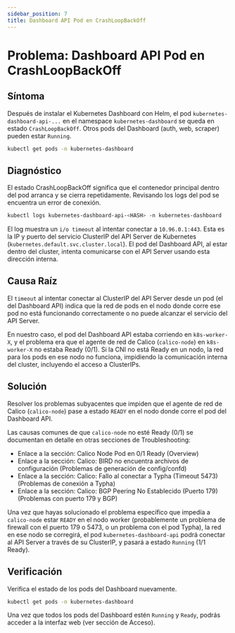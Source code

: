 ```yaml
---
sidebar_position: 7
title: Dashboard API Pod en CrashLoopBackOff
---
```


# Problema: Dashboard API Pod en CrashLoopBackOff

## Síntoma

Después de instalar el Kubernetes Dashboard con Helm, el pod `kubernetes-dashboard-api-...` en el namespace `kubernetes-dashboard` se queda en estado `CrashLoopBackOff`. Otros pods del Dashboard (auth, web, scraper) pueden estar `Running`.

```bash
kubectl get pods -n kubernetes-dashboard
```
## Diagnóstico
El estado CrashLoopBackOff significa que el contenedor principal dentro del pod arranca y se cierra repetidamente. Revisando los logs del pod se encuentra un error de conexión.
```bash
kubectl logs kubernetes-dashboard-api-<HASH> -n kubernetes-dashboard
```
El log muestra un `i/o timeout` al intentar conectar a `10.96.0.1:443`. Esta es la IP y puerto del servicio ClusterIP del API Server de Kubernetes (`kubernetes.default.svc.cluster.local`). El pod del Dashboard API, al estar dentro del cluster, intenta comunicarse con el API Server usando esta dirección interna.

## Causa Raíz
El `timeout` al intentar conectar al ClusterIP del API Server desde un pod (el del Dashboard API) indica que la red de pods en el nodo donde corre ese pod no está funcionando correctamente o no puede alcanzar el servicio del API Server.

En nuestro caso, el pod del Dashboard API estaba corriendo en `k8s-worker-X`, y el problema era que el agente de red de Calico (`calico-node`) en `k8s-worker-X` no estaba Ready (0/1). Si la CNI no está Ready en un nodo, la red para los pods en ese nodo no funciona, impidiendo la comunicación interna del cluster, incluyendo el acceso a ClusterIPs.

## Solución
Resolver los problemas subyacentes que impiden que el agente de red de Calico (`calico-node`) pase a estado `READY` en el nodo donde corre el pod del Dashboard API.

Las causas comunes de que `calico-node` no esté Ready (0/1) se documentan en detalle en otras secciones de Troubleshooting:
- Enlace a la sección: Calico Node Pod en 0/1 Ready (Overview)
- Enlace a la sección: Calico: BIRD no encuentra archivos de configuración (Problemas de generación de config/confd)
- Enlace a la sección: Calico: Fallo al conectar a Typha (Timeout 5473) (Problemas de conexión a Typha)
- Enlace a la sección: Calico: BGP Peering No Establecido (Puerto 179) (Problemas con puerto 179 y BGP)

Una vez que hayas solucionado el problema específico que impedía a `calico-node` estar `READY` en el nodo worker (probablemente un problema de firewall con el puerto 179 o 5473, o un problema con el pod Typha), la red en ese nodo se corregirá, el pod `kubernetes-dashboard-api` podrá conectar al API Server a través de su ClusterIP, y pasará a estado `Running` (1/1 Ready).

## Verificación

Verifica el estado de los pods del Dashboard nuevamente.

```bash
kubectl get pods -n kubernetes-dashboard
```
Una vez que todos los pods del Dashboard estén `Running` y `Ready`, podrás acceder a la interfaz web (ver sección de Acceso).